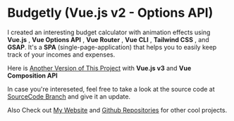 # Budgetly (Vue.js v2 - Options API)

I created an interesting budget calculator with animation effects using **Vue.js** , **Vue Options API** , **Vue Router** , **Vue CLI** , **Tailwind CSS** , and **GSAP**. It's a **SPA** (single-page-application) that helps you to easily keep track of your incomes and expenses.

Here is [Another Version of This Project](https://github.com/ShayanTheNerd/Budgetly-Vue3-Composition-API) with **Vue.js v3** and **Vue Composition API**

In case you're intereseted, feel free to take a look at the source code at [SourceCode Branch](https://github.com/ShayanTheNerd/Budgetly-Vue2-Options-API/tree/SourceCode) and give it an update.

Also Check out [My Website](https://shayan-zamani.me) and [Github Repositories](https://github.com/ShayanTheNerd?tab=repositories) for other cool projects.
